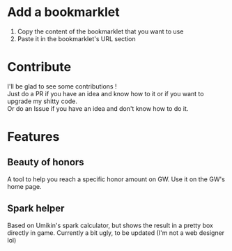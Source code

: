 # Add a bookmarklet

1. Copy the content of the bookmarklet that you want to use
2. Paste it in the bookmarklet's URL section

# Contribute

I'll be glad to see some contributions !\
Just do a PR if you have an idea and know how to it or if you want to upgrade my shitty code.\
Or do an Issue if you have an idea and don't know how to do it.

# Features

## Beauty of honors

A tool to help you reach a specific honor amount on GW.
Use it on the GW's home page.

## Spark helper

Based on Umikin's spark calculator, but shows the result in a pretty box directly in game.
Currently a bit ugly, to be updated (I'm not a web designer lol)
